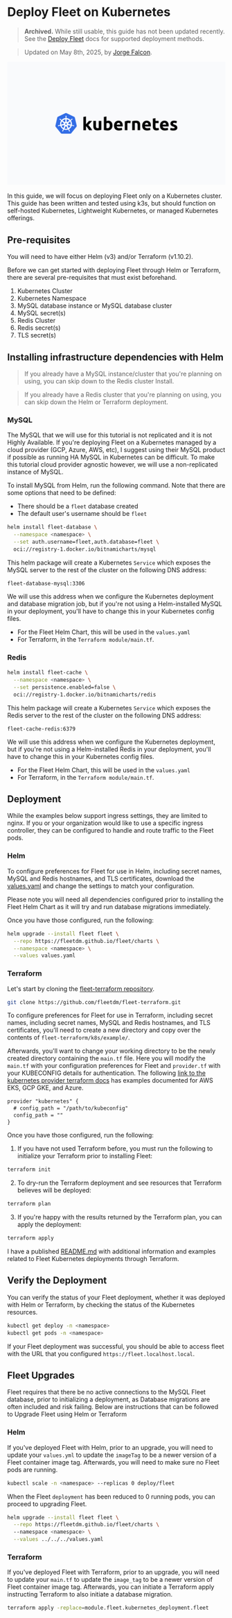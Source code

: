 # Deploy Fleet on Kubernetes

> **Archived.** While still usable, this guide has not been updated recently. See the [Deploy Fleet](https://fleetdm.com/docs/deploy/deploy-fleet) docs for supported deployment methods.

> Updated on May 8th, 2025, by [Jorge Falcon](https://github.com/BCTBB).

![Deploy Fleet on Kubernetes](../website/assets/images/articles/deploy-fleet-on-kubernetes-800x450@2x.png)

In this guide, we will focus on deploying Fleet only on a Kubernetes cluster. This guide has been written and tested using k3s, but should function on self-hosted Kubernetes, Lightweight Kubernetes, or managed Kubernetes offerings.

## Pre-requisites

You will need to have either Helm (v3) and/or Terraform (v1.10.2).

Before we can get started with deploying Fleet through Helm or Terraform, there are several pre-requisites that must exist beforehand.

1. Kubernetes Cluster
2. Kubernetes Namespace
3. MySQL database instance or MySQL database cluster
4. MySQL secret(s) 
5. Redis Cluster
6. Redis secret(s)
7. TLS secret(s)

## Installing infrastructure dependencies with Helm

> If you already have a MySQL instance/cluster that you're planning on using, you can skip down to the Redis cluster Install.

> If you already have a Redis cluster that you're planning on using, you can skip down the Helm or Terraform deployment.

### MySQL

The MySQL that we will use for this tutorial is not replicated and it is not Highly Available. If you're deploying Fleet on a Kubernetes managed by a cloud provider (GCP, Azure, AWS, etc), I suggest using their MySQL product if possible as running HA MySQL in Kubernetes can be difficult. To make this tutorial cloud provider agnostic however, we will use a non-replicated instance of MySQL.

To install MySQL from Helm, run the following command. Note that there are some options that need to be defined:

- There should be a `fleet` database created
- The default user's username should be `fleet`

```sh
helm install fleet-database \
  --namespace <namespace> \
  --set auth.username=fleet,auth.database=fleet \
  oci://registry-1.docker.io/bitnamicharts/mysql 
```

This helm package will create a Kubernetes `Service` which exposes the MySQL server to the rest of the cluster on the following DNS address:

```
fleet-database-mysql:3306
```

We will use this address when we configure the Kubernetes deployment and database migration job, but if you're not using a Helm-installed MySQL in your deployment, you'll have to change this in your Kubernetes config files. 
* For the Fleet Helm Chart, this will be used in the `values.yaml`
* For Terraform, in the `Terraform module/main.tf`.

### Redis

```sh
helm install fleet-cache \
  --namespace <namespace> \
  --set persistence.enabled=false \
  oci://registry-1.docker.io/bitnamicharts/redis
```

This helm package will create a Kubernetes `Service` which exposes the Redis server to the rest of the cluster on the following DNS address:

```
fleet-cache-redis:6379
```

We will use this address when we configure the Kubernetes deployment, but if you're not using a Helm-installed Redis in your deployment, you'll have to change this in your Kubernetes config files. 
* For the Fleet Helm Chart, this will be used in the `values.yaml`
* For Terraform, in the `Terraform module/main.tf`.

## Deployment

While the examples below support ingress settings, they are limited to nginx. If you or your organization would like to use a specific ingress controller, they can be configured to handle and route traffic to the Fleet pods.

### Helm

To configure preferences for Fleet for use in Helm, including secret names, MySQL and Redis hostnames, and TLS certificates, download the [values.yaml](https://raw.githubusercontent.com/fleetdm/fleet/main/charts/fleet/values.yaml) and change the settings to match your configuration.

Please note you will need all dependencies configured prior to installing the Fleet Helm Chart as it will try and run database migrations immediately.

Once you have those configured, run the following:

```sh
helm upgrade --install fleet fleet \
  --repo https://fleetdm.github.io/fleet/charts \
  --namespace <namespace> \
  --values values.yaml
```

### Terraform

Let's start by cloning the [fleet-terraform repository](https://github.com/fleetdm/fleet-terraform/tree/tf-fleetk8s-support/addons).

```sh
git clone https://github.com/fleetdm/fleet-terraform.git
```

To configure preferences for Fleet for use in Terraform, including secret names, including secret names, MySQL and Redis hostnames, and TLS certificates, you'll need to create a new directory and copy over the contents of `fleet-terraform/k8s/example/`.

Afterwards, you'll want to change your working directory to be the newly created directory containing the `main.tf` file. Here you will modify the `main.tf` with your configuration preferences for Fleet and `provider.tf` with your KUBECONFIG details for authentication. The following [link to the kubernetes provider terraform docs](https://registry.terraform.io/providers/hashicorp/kubernetes/latest/docs/guides/getting-started.html) has examples documented for AWS EKS, GCP GKE, and Azure.

```
provider "kubernetes" {
  # config_path = "/path/to/kubeconfig"
  config_path = ""
}
```

Once you have those configured, run the following:

1. If you have not used Terraform before, you must run the following to initialize your Terraform prior to installing Fleet:

  ```sh
  terraform init
  ```

2. To dry-run the Terraform deployment and see resources that Terraform believes will be deployed:

  ```sh
  terraform plan
  ```

3. If you're happy with the results returned by the Terraform plan, you can apply the deployment:

  ```sh
  terraform apply
  ```

I have a published [README.md](https://github.com/fleetdm/fleet-terraform/blob/tf-fleetk8s-support/k8s/README.md) with additional information and examples related to Fleet Kubernetes deployments through Terraform.

## Verify the Deployment

You can verify the status of your Fleet deployment, whether it was deployed with Helm or Terraform, by checking the status of the Kubernetes resources.

```sh
kubectl get deploy -n <namespace>
kubectl get pods -n <namespace>
```

If your Fleet deployment was successful, you should be able to access fleet with the URL that you configured `https://fleet.localhost.local`.

## Fleet Upgrades

Fleet requires that there be no active connections to the MySQL Fleet database, prior to initializing a deployment, as Database migrations are often included and risk failing. Below are instructions that can be followed to Upgrade Fleet using Helm or Terraform

### Helm

If you've deployed Fleet with Helm, prior to an upgrade, you will need to update your `values.yml` to update the `imageTag` to be a newer version of a Fleet container image tag. Afterwards, you will need to make sure no Fleet pods are running.

```sh
kubectl scale -n <namespace> --replicas 0 deploy/fleet
```

When the Fleet `deployment` has been reduced to 0 running pods, you can proceed to upgrading Fleet.

```sh
helm upgrade --install fleet fleet \
  --repo https://fleetdm.github.io/fleet/charts \ 
  --namespace <namespace> \
  --values ../../../values.yaml
```

### Terraform

If you've deployed Fleet with Terraform, prior to an upgrade, you will need to update your `main.tf` to update the `image_tag` to be a newer version of Fleet container image tag. Afterwards, you can initiate a Terraform apply instructing Terraform to also initiate a database migration.

```sh
terraform apply -replace=module.fleet.kubernetes_deployment.fleet
```

<meta name="articleTitle" value="Deploy Fleet on Kubernetes">
<meta name="authorGitHubUsername" value="BCTBB">
<meta name="authorFullName" value="Jorge Falcon">
<meta name="publishedOn" value="2017-11-18">
<meta name="category" value="guides">
<meta name="articleImageUrl" value="../website/assets/images/articles/deploy-fleet-on-kubernetes-800x450@2x.png">
<meta name="description" value="Learn how to deploy Fleet on Kubernetes.">
